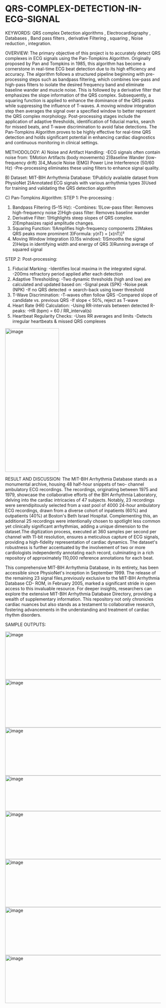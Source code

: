 # QRS-COMPLEX-DETECTION-IN-ECG-SIGNAL
KEYWORDS: QRS complex Detection algorithms ,  Electrocardiography , Databases , Band pass filters , derivative  Filtering , squaring , Noise reduction , integration.

OVERVIEW:
The primary objective of this project is to accurately detect QRS complexes in ECG signals using the Pan-Tompkins Algorithm. Originally proposed by Pan and Tompkins in 1985, this algorithm has become a cornerstone in real-time ECG beat detection due to its high efficiency and accuracy. The algorithm follows a structured pipeline beginning with pre-processing steps such as bandpass filtering, which combines low-pass and high-pass filters to isolate the desired frequency band and eliminate baseline wander and muscle noise. This is followed by a derivative filter that emphasizes the slope information of the QRS complex. Subsequently, a squaring function is applied to enhance the dominance of the QRS peaks while suppressing the influence of T-waves. A moving window integration step then averages the signal over a specified window to better represent the QRS complex morphology. Post-processing stages include the application of adaptive thresholds, identification of fiducial marks, search for missed beats, and T-wave discrimination to avoid false detections. The Pan-Tompkins Algorithm proves to be highly effective for real-time QRS detection and holds significant potential in enhancing cardiac diagnostics and continuous monitoring in clinical settings.

METHODOLOGY:
A) Noise and Artifact Handling:
   -ECG signals often contain noise from:
      1)Motion Artifacts (body movements)
      2)Baseline Wander (low-frequency drift)
      3)4_Muscle Noise (EMG)
      Power Line Interference (50/60 Hz)
-Pre-processing eliminates these using filters to enhance signal quality.

B) Dataset: MIT-BIH Arrhythmia Database:
      1)Publicly available dataset from PhysioNet
      2)Annotated ECG signals with various arrhythmia types
      3)Used for training and validating the QRS detection algorithm

C) Pan-Tompkins Algorithm:
STEP 1: Pre-processing :
1. Bandpass Filtering (5–15 Hz):
   -Combines:
      1)Low-pass filter: Removes high-frequency noise
      2)High-pass filter: Removes baseline wander
2. Derivative Filter:
      1)Highlights steep slopes of QRS complex.
      2)Emphasizes rapid amplitude changes.
3. Squaring Function:
      1)Amplifies high-frequency components
      2)Makes QRS peaks more prominent
      3)Formula: y(nT) = [x(nT)]²
4. Moving Window Integration (0.15s window):
      1)Smooths the signal
      2)Helps in identifying width and energy of QRS
      3)Running average of squared signal
   
STEP 2: Post-processing:
1. Fiducial Marking:
   -Identifies local maxima in the integrated signal.
      -200ms refractory period applied after each detection
2. Adaptive Thresholding:
   -Two dynamic thresholds (high and low) are calculated and updated based on:
      -Signal peak (SPK)
      -Noise peak (NPK)
   -If no QRS detected → search-back using lower threshold
3. T-Wave Discrimination:
      -T-waves often follow QRS
      -Compared slope of candidate vs. previous QRS
   -If slope < 50%, reject as T-wave
4. Heart Rate (HR) Calculation:
   -Using RR-intervals between detected R-peaks:
      -HR (bpm) = 60 / RR_interval(s)
5. Heartbeat Regularity Checks:
      -Uses RR averages and limits
      -Detects irregular heartbeats & missed QRS complexes


<img width="174" height="464" alt="image" src="https://github.com/user-attachments/assets/838c0068-572e-458b-b14b-fe13c792aa3e" />


RESULT AND DISCUSSION: 
The MIT-BIH Arrhythmia Database stands as a monumental archive, housing 48 half-hour snippets of two- channel ambulatory ECG recordings. The recordings, originating between 1975 and 1979, showcase the collaborative efforts of the BIH Arrhythmia Laboratory, delving into the cardiac intricacies of 47 subjects. Notably, 23 recordings were serendipitously selected from a vast pool of 4000 24-hour ambulatory ECG recordings, drawn from a diverse cohort of inpatients (60%) and outpatients (40%) at Boston's Beth Israel Hospital. Complementing this, an additional 25 recordings were intentionally chosen to spotlight less common yet clinically significant arrhythmias, adding a unique dimension to the dataset.The digitization process, executed at 360 samples per second per channel with 11-bit resolution, ensures a meticulous capture of ECG signals, providing a high-fidelity representation of cardiac dynamics. The dataset's robustness is further accentuated by the involvement of two or more cardiologists independently annotating each record, culminating in a rich repository of approximately 110,000 reference annotations for each beat.

This comprehensive MIT-BIH Arrhythmia Database, in its entirety, has been accessible since PhysioNet's inception in September 1999. The release of the remaining 23 signal files,previously exclusive to the MIT-BIH Arrhythmia Database CD- ROM, in February 2005, marked a significant stride in open access to this invaluable resource. For deeper insights, researchers can explore the extensive MIT-BIH Arrhythmia Database Directory, providing a wealth of supplementary information. This repository not only chronicles cardiac nuances but also stands as a testament to collaborative research, fostering advancements in the understanding and treatment of cardiac rhythm disorders.

SAMPLE OUTPUTS:

<img width="552" height="155" alt="image" src="https://github.com/user-attachments/assets/639c6aa2-d758-478c-989e-5ca85adc0c0d" />
<img width="552" height="155" alt="image" src="https://github.com/user-attachments/assets/b2badb67-56b5-4cfb-85ca-cca289ecdca4" />
<img width="552" height="155" alt="image" src="https://github.com/user-attachments/assets/336e6307-3f71-40de-9379-9ba8bb0821fb" />
<img width="552" height="115" alt="image" src="https://github.com/user-attachments/assets/a7267192-42fa-47a4-b86d-f52d7cafecaa" />
<img width="552" height="155" alt="image" src="https://github.com/user-attachments/assets/ab705f2d-9672-4027-882d-5b743ce81472" />
<img width="552" height="155" alt="image" src="https://github.com/user-attachments/assets/0d863467-a72a-42f8-844a-31b213fa691a" />
<img width="552" height="155" alt="image" src="https://github.com/user-attachments/assets/94085f33-c7a0-4458-b725-8d79f32b2573" />
<img width="552" height="155" alt="image" src="https://github.com/user-attachments/assets/60ba57bb-3f6f-48a6-87fa-3a90e940d0d4" />
